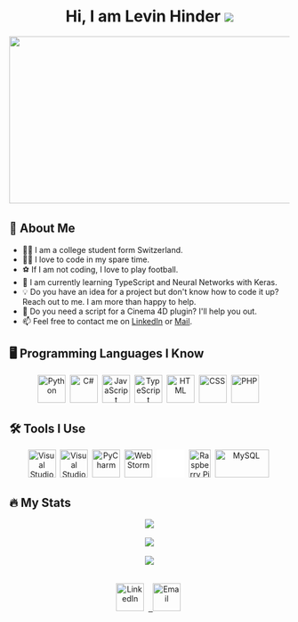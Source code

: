 <h1 align="center">Hi, I am Levin Hinder <img src="https://media.giphy.com/media/hvRJCLFzcasrR4ia7z/giphy.gif" width="30px"></h1>

<p align="center"><img src="https://media.giphy.com/media/dWesBcTLavkZuG35MI/giphy.gif" width="600" height="300"/></p>

## 👻 About Me
- 👨‍🎓 I am a college student form Switzerland.
- 👨‍💻 I love to code in my spare time.
- ⚽️ If I am not coding, I love to play football.
- 🌱 I am currently learning TypeScript and Neural Networks with Keras.
- 💡 Do you have an idea for a project but don't know how to code it up? Reach out to me. I am more than happy to help.
- 🔌 Do you need a script for a Cinema 4D plugin? I'll help you out.
- 📫 Feel free to contact me on <a href="https://www.linkedin.com/in/levin-hinder-0584151b8/">LinkedIn</a> or <a href="mailto:levin.hinder.code@gmail.com">Mail</a>.

## 🖥 Programming Languages I Know
<p align="center">
  <img src="https://cdn.icon-icons.com/icons2/2107/PNG/512/file_type_python_icon_130221.png" title="Python" width="50" height="50"/>&nbsp;
  <img src="https://cdn.icon-icons.com/icons2/2415/PNG/512/csharp_original_logo_icon_146578.png" title="C#" width="50" height="50"/>&nbsp;
  <img src="https://cdn.icon-icons.com/icons2/2107/PNG/512/file_type_js_official_icon_130509.png" title="JavaScript" width="50" height="50"/>&nbsp;
  <img src="https://cdn.icon-icons.com/icons2/2107/PNG/512/file_type_typescript_official_icon_130107.png" title="TypeScript" width="50" height="50"/>&nbsp;
  <img src="https://cdn.icon-icons.com/icons2/2107/PNG/512/file_type_html_icon_130541.png" title="HTML" width="50" height="50"/>&nbsp;
  <img src="https://cdn.icon-icons.com/icons2/2107/PNG/512/file_type_css_icon_130661.png" title="CSS" width="50" height="50"/>&nbsp;
  <img src="https://cdn.icon-icons.com/icons2/2107/PNG/512/file_type_php_icon_130266.png" title="PHP" width="50" height="50"/>&nbsp;
</p>

## 🛠 Tools I Use
<p align="center">
  <img src="https://cdn.icon-icons.com/icons2/2107/PNG/512/file_type_vscode_icon_130084.png" title="Visual Studio Code" width="50" height="50"/>&nbsp;
  <img src="https://cdn.icon-icons.com/icons2/2107/PNG/512/file_type_sln_icon_130163.png" title="Visual Studio" width="50" height="50"/>&nbsp;
  <img src="https://upload.wikimedia.org/wikipedia/commons/thumb/1/1d/PyCharm_Icon.svg/640px-PyCharm_Icon.svg.png" title="PyCharm" width="50" height="50"/>&nbsp;
  <img src="https://upload.wikimedia.org/wikipedia/commons/c/c0/WebStorm_Icon.svg" title="WebStorm" width="50" height="50"/>&nbsp;
  <img src="https://github.com/LevinHinder/LevinHinder/blob/main/GitHub-Mark-Light-64px.png" title="GitHub" width="50" height="50"/>&nbsp;
  <img src="https://upload.wikimedia.org/wikipedia/de/c/cb/Raspberry_Pi_Logo.svg" title="Raspberry Pi" width="39.58" height="50"/>&nbsp;
  <img src="https://cdn.icon-icons.com/icons2/2699/PNG/512/mysql_official_logo_icon_169938.png" title="MySQL" width="96.24" height="50"/>&nbsp;
  <!-- <img src="https://upload.wikimedia.org/wikipedia/commons/4/4f/PhpMyAdmin_logo.svg" title="phpMyAdmin" width="89.71" height="50"/>&nbsp;
  <img src="https://upload.wikimedia.org/wikipedia/commons/thumb/0/01/FileZilla_logo.svg/1280px-FileZilla_logo.svg.png" title="FileZilla" width="50" height="50"/>&nbsp; -->
</p>


## 🔥 My Stats
<p align="center"><img src="https://github-readme-stats.vercel.app/api?username=LevinHinder&custom_title=My%20GitHub%20Stats&border_radius=10&border_color=c9cacc&show_icons=true&include_all_commits=true&title_color=ffffff&text_color=c9cacc&icon_color=1DDECB&bg_color=1E1E1E"/></p>
<p align="center"><img src="https://github-readme-stats.vercel.app/api/top-langs/?username=LevinHinder&layout=compact&border_radius=10&card_width=445&border_color=c9cacc&title_color=ffffff&text_color=c9cacc&bg_color=1E1E1E&custom_title=My%20Most%20Used%20Languages"/></p>
<p align="center"><img src="https://activity-graph.herokuapp.com/graph?username=LevinHinder&custom_title=My%20Contribution%20Graph&bg_color=1E1E1E&color=c9cacc&line=1DDECB&point=c9cacc&hide_border=false"/></p>



##
<p align="center">
  <a href="https://www.linkedin.com/in/levin-hinder-0584151b8/"><img src="https://cdn.icon-icons.com/icons2/99/PNG/512/linkedin_socialnetwork_17441.png" title="LinkedIn" width="50" height="50"/></a>&nbsp;
  <a href="<img src="https://cdn.icon-icons.com/icons2/1826/PNG/512/4202011emailgmaillogomailsocialsocialmedia-115677_115624.png" title="Email" width="50" height="50"/>&nbsp;
  <a href="mailto:levin.hinder.code@gmail.com"><img src="https://cdn.icon-icons.com/icons2/1826/PNG/512/4202011emailgmaillogomailsocialsocialmedia-115677_115624.png" title="Email" width="50" height="50"/></a>&nbsp;
</p>

